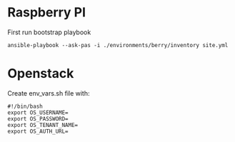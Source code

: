 # Raspberry PI

First run bootstrap playbook

```
ansible-playbook --ask-pas -i ./environments/berry/inventory site.yml
```

# Openstack

Create env_vars.sh file with:
```
#!/bin/bash
export OS_USERNAME=
export OS_PASSWORD=
export OS_TENANT_NAME=
export OS_AUTH_URL=
```
